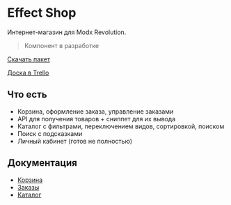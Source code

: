 # Effect Shop

Интернет-магазин для Modx Revolution.

> Компонент в разработке

[Скачать пакет](packages)

[Доска в Trello](https://trello.com/b/ARFKdKVg/shop)

## Что есть
- Корзина, оформление заказа, управление заказами
- API для получения товаров + сниппет для их вывода
- Каталог с фильтрами, переключением видов, сортировкой, поиском
- Поиск с подсказками
- Личный кабинет (готов не полностью)

## Документация
- [Корзина](docs/cart.md)
- [Заказы](docs/order.md)
- [Каталог](docs/catalog.md)
